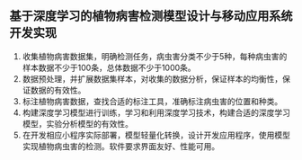 ## 基于深度学习的植物病害检测模型设计与移动应用系统开发实现
1. 收集植物病害数据集，明确检测任务，病虫害分类不少于5种，每种病虫害的样本数据不少于100条，总体数据不少于1000条。
2. 数据预处理，并扩展数据集样本，对收集的数据分析，保证样本的均衡性，保证数据的有效性。
3. 标注植物病害数据，查找合适的标注工具，准确标注病虫害的位置和种类。
4. 构建深度学习模型进行训练，学习和利用深度学习技术，构建合适的深度学习模型，实验分析模型的有效性。
5. 在开发相应小程序实际部署，模型轻量化转换，设计开发应用程序，使用模型实现植物病虫害的检测。软件要求界面友好、性能可用。
